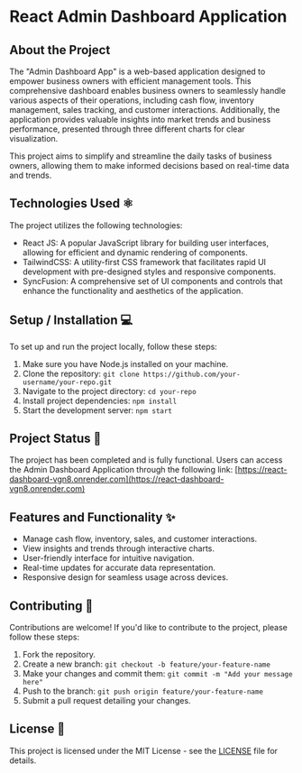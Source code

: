# React Admin Dashboard Application

## About the Project

The "Admin Dashboard App" is a web-based application designed to empower business owners with efficient management tools. This comprehensive dashboard enables business owners to seamlessly handle various aspects of their operations, including cash flow, inventory management, sales tracking, and customer interactions. Additionally, the application provides valuable insights into market trends and business performance, presented through three different charts for clear visualization.

This project aims to simplify and streamline the daily tasks of business owners, allowing them to make informed decisions based on real-time data and trends.

## Technologies Used ⚛️

The project utilizes the following technologies:

- React JS: A popular JavaScript library for building user interfaces, allowing for efficient and dynamic rendering of components.
- TailwindCSS: A utility-first CSS framework that facilitates rapid UI development with pre-designed styles and responsive components.
- SyncFusion: A comprehensive set of UI components and controls that enhance the functionality and aesthetics of the application.

## Setup / Installation 💻

To set up and run the project locally, follow these steps:

1. Make sure you have Node.js installed on your machine.
2. Clone the repository: `git clone https://github.com/your-username/your-repo.git`
3. Navigate to the project directory: `cd your-repo`
4. Install project dependencies: `npm install`
5. Start the development server: `npm start`

## Project Status 📶

The project has been completed and is fully functional. Users can access the Admin Dashboard Application through the following link: [https://react-dashboard-vgn8.onrender.com](https://react-dashboard-vgn8.onrender.com)

## Features and Functionality ✨

- Manage cash flow, inventory, sales, and customer interactions.
- View insights and trends through interactive charts.
- User-friendly interface for intuitive navigation.
- Real-time updates for accurate data representation.
- Responsive design for seamless usage across devices.

## Contributing 👥

Contributions are welcome! If you'd like to contribute to the project, please follow these steps:

1. Fork the repository.
2. Create a new branch: `git checkout -b feature/your-feature-name`
3. Make your changes and commit them: `git commit -m "Add your message here"`
4. Push to the branch: `git push origin feature/your-feature-name`
5. Submit a pull request detailing your changes.

## License 📜

This project is licensed under the MIT License - see the [LICENSE](LICENSE) file for details.
